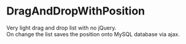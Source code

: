 # DragAndDropWithPosition

Very light drag and drop list with no jQuery.<br>
On change the list saves the position onto MySQL database via ajax.

